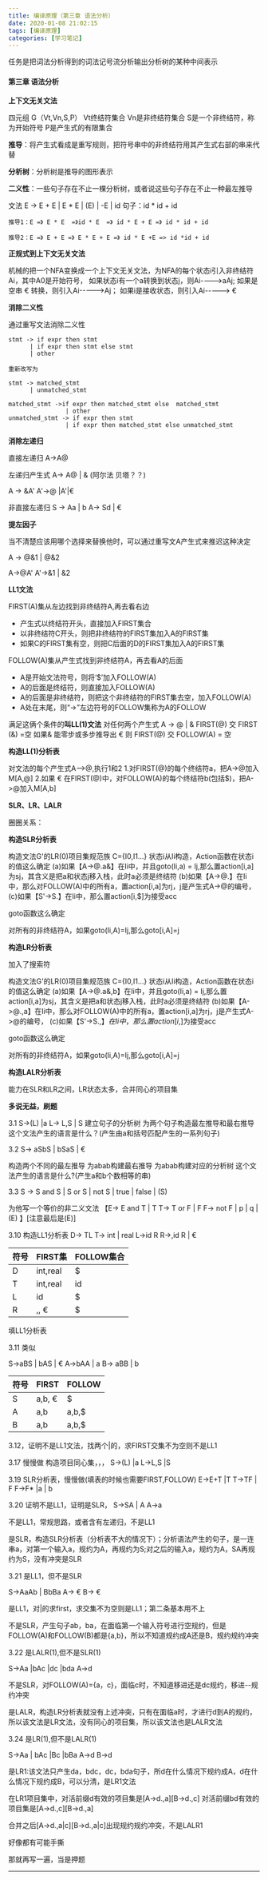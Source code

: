 ```yaml
---
title: 编译原理（第三章 语法分析）
date: 2020-01-08 21:02:15
tags: [编译原理]
categories: [学习笔记]
---
```


 任务是把词法分析得到的词法记号流分析输出分析树的某种中间表示

<!--more-->

#### 第三章 语法分析

**上下文无关文法**

四元组   G（Vt,Vn,S,P）
Vt终结符集合
Vn是非终结符集合
S是一个非终结符，称为开始符号
P是产生式的有限集合

**推导**：将产生式看成是重写规则，把符号串中的非终结符用其产生式右部的串来代替

**分析树**：分析树是推导的图形表示

**二义性**：一些句子存在不止一棵分析树，或者说这些句子存在不止一种最左推导

文法 E -> E + E | E * E | (E) | -E | id
句子：id * id + id

```
推导1：E =》 E * E  =》id * E  =》 id * E + E =》 id * id + id 

推导2：E =》 E + E =》 E * E + E =》 id * E +E => id *id + id
```

**正规式到上下文无关文法**

机械的把一个NFA变换成一个上下文无关文法，为NFA的每个状态i引入非终结符Ai，其中A0是开始符号，
如果状态i有一个a转换到状态j，则Ai---->aAj;
如果是空串 € 转换，则引入Ai----->Aj；
如果i是接收状态，则引入Ai-----> €

**消除二义性**

通过重写文法消除二义性

```
stmt -> if expr then stmt
      | if expr then stmt else stmt
	  | other

重新改写为

stmt -> matched_stmt
      | unmatched_stmt

matched_stmt ->if expr then matched_stmt else  matched_stmt
				| other
unmatched_stmt -> if expr then stmt
				| if expr then matched_stmt else unmatched_stmt
```

**消除左递归**

直接左递归	A->A@     

左递归产生式 A-> A@ | &    (阿尔法  贝塔？？)

A -> &A'
A'->@ |A'|€


非直接左递归
S -> Aa | b
A-> Sd  | €

**提左因子**

当不清楚应该用哪个选择来替换他时，可以通过重写文A产生式来推迟这种决定

A -> @&1 | @&2

A->@A'
A'->&1 | &2


**LL1文法**

FIRST(A)集从左边找到非终结符A,再去看右边

- 产生式以终结符开头，直接加入FIRST集合
- 以非终结符C开头，则把非终结符的FIRST集加入A的FIRST集
- 	如果C的FIRST集有空，则把C后面的D的FIRST集加入A的FIRST集
	

FOLLOW(A)集从产生式找到非终结符A，再去看A的后面

- A是开始文法符号，则将‘$’加入FOLLOW(A)
- A的后面是终结符，则直接加入FOLLOW(A)
- A的后面是非终结符，则把这个非终结符的FIRST集去空，加入FOLLOW(A)
- A处在末尾，则“->”左边符号的FOLLOW集称为A的FOLLOW


满足这俩个条件的**叫LL(1)文法**
对任何两个产生式 A -> @ | &
FIRST(@) 交 FIRST (&) =空
如果& 能零步或多步推导出 € 则 FIRST(@) 交 FOLLOW(A) = 空

**构造LL(1)分析表**

对文法的每个产生式A—>@,执行1和2
1.对FIRST(@)的每个终结符a，把A->@加入M[A,@]
2.如果  € 在FIRST(@)中，对FOLLOW(A)的每个终结符b(包括$)，把A->@加入M[A,b]

**SLR、LR、LALR**

圈圈关系：


**构造SLR分析表**

构造文法G'的LR(0)项目集规范族 C={I0,I1...}
状态i从Ii构造，Action函数在状态i的值这么确定
	(a)如果【A->@.a&】在Ii中，并且goto(Ii,a) =  Ij,那么置action[i,a]为sj，其含义是把a和状态j移入栈，此时a必须是终结符
	(b)如果【A->@.】在Ii中，那么对FOLLOW(A)中的所有a，置action[i,a]为rj，j是产生式A->@的编号，
	(c)如果【S'->S.】在Ii中，那么置action[i,$]为接受acc

goto函数这么确定

对所有的非终结符A，如果goto(Ii,A)=Ij,那么goto[i,A]=j


**构造LR分析表**

加入了搜索符

构造文法G'的LR(0)项目集规范族 C={I0,I1...}
状态i从Ii构造，Action函数在状态i的值这么确定
	(a)如果【A->@.a&,b】在Ii中，并且goto(Ii,a) =  Ij,那么置action[i,a]为sj，其含义是把a和状态j移入栈，此时a必须是终结符
	(b)如果【A->@.,a】在Ii中，那么对FOLLOW(A)中的所有a，置action[i,a]为rj，j是产生式A->@的编号，
	(c)如果【S'->S.,$】在Ii中，那么置action[i,$]为接受acc

goto函数这么确定

对所有的非终结符A，如果goto(Ii,A)=Ij,那么goto[i,A]=j

**构造LALR分析表**

能力在SLR和LR之间，LR状态太多，合并同心的项目集


**多说无益，刷题**

3.1 
	S->(L) |a
	L-> L,S | S 
建立句子的分析树
为两个句子构造最左推导和最右推导
这个文法产生的语言是什么？(产生由a和括号匹配产生的一系列句子)


3.2 
S-> aSbS | bSaS | €

构造两个不同的最左推导
为abab构建最右推导
为abab构建对应的分析树
这个文法产生的语言是什么?(产生a和b个数相等的串)

3.3
S -> S and S | S or S | not S | true | false | (S)

为他写一个等价的非二义文法
【E-> E and T | T
  T-> T or F | F
  F-> not F | p | q | (E)
】[注意最后是(E)]


3.10 构造LL1分析表
D-> TL
T-> int | real
L->id R
R->,id R | €

| 符号 | FIRST集  | FOLLOW集合 |
| ---- | -------- | ---------- |
| D    | int,real | $          |
| T    | int,real | id         |
| L    | id       | $          |
| R    | ,,  €    | $          |

填LL1分析表


3.11 类似

S->aBS | bAS | €
A->bAA | a
B-> aBB | b

| 符号 | FIRST  | FOLLOW |
| ---- | ------ | ------ |
| S    | a,b, € | $      |
| A    | a,b    | a,b,$  |
| B    | a,b    | a,b,$  |


3.12，证明不是LL1文法，找两个|的，求FIRST交集不为空则不是LL1


3.17 慢慢做 构造项目同心集，，，
S->(L) |a
L->L,S |S

3.19 SLR分析表，慢慢做(填表的时候也需要FIRST,FOLLOW)
E->E+T |T
T->TF | F
F->F* |a | b

3.20 证明不是LL1，证明是SLR，
S->SA | A
A->a

不是LL1，常规思路，或者含有左递归，不是LL1

是SLR，构造SLR分析表（分析表不大的情况下）；分析语法产生的句子，是一连串a，对第一个输入a，规约为A，再规约为S;对之后的输入a，规约为A，SA再规约为S，没有冲突是SLR

3.21 是LL1，但不是SLR

S->AaAb | BbBa
A-> €
B-> €

是LL1，对|的求first，求交集不为空则是LL1；第二条基本用不上

不是SLR，产生句子ab，ba，在面临第一个输入符号进行空规约，但是FOLLOW(A)和FOLLOW(B)都是{a,b}，所以不知道规约成A还是B，规约规约冲突


3.22 是LALR(1),但不是SLR(1)

S->Aa |bAc |dc |bda
A->d

不是SLR，对FOLLOW(A)={a，c}，面临c时，不知道移进还是dc规约，移进--规约冲突

是LALR，构造LR分析表就没有上述冲突，只有在面临a时，才进行d到A的规约，所以该文法是LR文法，没有同心的项目集，所以该文法也是LALR文法

3.24 是LR(1),但不是LALR(1)

S->Aa | bAc |Bc |bBa
A->d
B->d

是LR1:该文法只产生da，bdc，dc，bda句子，所d在什么情况下规约成A，d在什么情况下规约成B，可以分清，是LR1文法

在LR1项目集中，对活前缀d有效的项目集是[A->d.,a][B->d.,c]
对活前缀bd有效的项目集是[A->d.,c][B->d.,a]

合并之后[A->d.,a|c][B->d.,a|c]出现规约规约冲突，不是LALR1

好像都有可能手撕

那就再写一遍，当是押题

------------